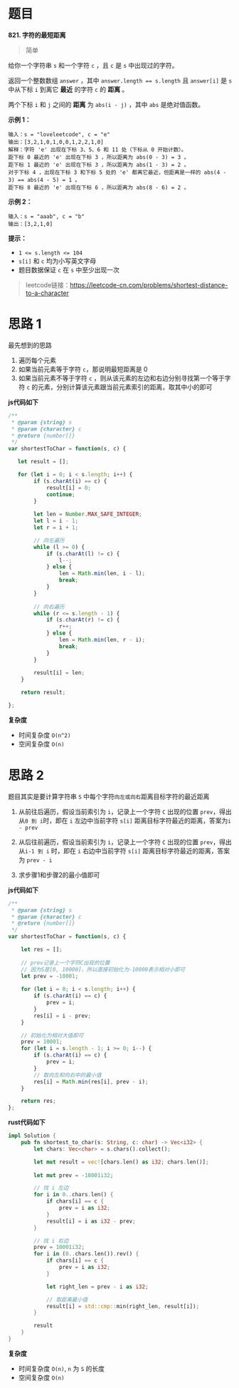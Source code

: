 # 题目

**821. 字符的最短距离**

>简单

给你一个字符串 `s` 和一个字符 `c` ，且 `c` 是 `s` 中出现过的字符。

返回一个整数数组 `answer` ，其中 `answer.length == s.length` 且 `answer[i]` 是 `s` 中从下标 `i` 到离它 **最近** 的字符 `c` 的 **距离** 。

两个下标 `i` 和 `j` 之间的 **距离** 为 `abs(i - j)` ，其中 `abs` 是绝对值函数。

 

**示例 1：**

```
输入：s = "loveleetcode", c = "e"
输出：[3,2,1,0,1,0,0,1,2,2,1,0]
解释：字符 'e' 出现在下标 3、5、6 和 11 处（下标从 0 开始计数）。
距下标 0 最近的 'e' 出现在下标 3 ，所以距离为 abs(0 - 3) = 3 。
距下标 1 最近的 'e' 出现在下标 3 ，所以距离为 abs(1 - 3) = 2 。
对于下标 4 ，出现在下标 3 和下标 5 处的 'e' 都离它最近，但距离是一样的 abs(4 - 3) == abs(4 - 5) = 1 。
距下标 8 最近的 'e' 出现在下标 6 ，所以距离为 abs(8 - 6) = 2 。
```

**示例 2：**

```
输入：s = "aaab", c = "b"
输出：[3,2,1,0]
```

 

**提示：**

- `1 <= s.length <= 104`
- `s[i]` 和 `c` 均为小写英文字母
- 题目数据保证 `c` 在 `s` 中至少出现一次

>leetcode链接：https://leetcode-cn.com/problems/shortest-distance-to-a-character



# 思路 1

最先想到的思路

1. 遍历每个元素
2. 如果当前元素等于字符 `c`，那说明最短距离是 0 
3. 如果当前元素不等于字符 `c` ，则从该元素的左边和右边分别寻找第一个等于字符 `c` 的元素，分别计算该元素跟当前元素索引的距离，取其中小的即可



**js代码如下**

```js
/**
 * @param {string} s
 * @param {character} c
 * @return {number[]}
 */
var shortestToChar = function(s, c) {

   let result = [];

   for (let i = 0; i < s.length; i++) {
        if (s.charAt(i) == c) {
            result[i] = 0;
            continue;
        }
     
        let len = Number.MAX_SAFE_INTEGER;
        let l = i - 1;
        let r = i + 1;

        // 向左遍历
        while (l >= 0) {
            if (s.charAt(l) != c) {
                l--;
            } else {
                len = Math.min(len, i - l);
                break;
            }
        }
        
        // 向右遍历
        while (r <= s.length - 1) {
            if (s.charAt(r) != c) {
                r++;
            } else {
                len = Math.min(len, r - i);
                break;
            }
        }
            
        result[i] = len;
    }

    return result;

};
```



**复杂度**

* 时间复杂度 `O(n^2)`
* 空间复杂度 `O(n)`



# 思路 2

题目其实是要计算字符串 `S` 中每个字符`向左或向右`距离目标字符的最近距离

1. 从前往后遍历，假设当前索引为 `i`，记录上一个字符 `C` 出现的位置 `prev`，得出从`0 到 i`时，即在 `i` 左边中当前字符 `s[i]` 距离目标字符最近的距离，答案为`i - prev`

2. 从后往前遍历，假设当前索引为 `i`，记录上一个字符 `C` 出现的位置 `prev`，得出从`i-1 到 i` 时，即在 `i` 右边中当前字符 `s[i]` 距离目标字符最近的距离，答案为 `prev - i`

3. 求步骤1和步骤2的最小值即可

   

**js代码如下**

```javascript
/**
 * @param {string} s
 * @param {character} c
 * @return {number[]}
 */
var shortestToChar = function(s, c) {

    let res = [];
    
    // prev记录上一个字符C出现的位置
    // 因为S是[0, 10000]，所以直接初始化为-10000表示相对小即可
    let prev = -10001;
    
    for (let i = 0; i < s.length; i++) {
        if (s.charAt(i) == c) {
            prev = i;
        }
        res[i] = i - prev;
    }

    // 初始化为相对大值即可
    prev = 10001;
    for (let i = s.length - 1; i >= 0; i--) {
        if (s.charAt(i) == c) {
            prev = i;
        }
        // 取向左和向右中的最小值
        res[i] = Math.min(res[i], prev - i);
    }

    return res;
};
```

**rust代码如下**

```rust
impl Solution {  
    pub fn shortest_to_char(s: String, c: char) -> Vec<i32> {
        let chars: Vec<char> = s.chars().collect();

        let mut result = vec![chars.len() as i32; chars.len()];
  
        let mut prev = -10001i32;

        // 找 i 左边
        for i in 0..chars.len() {
            if chars[i] == c {
                prev = i as i32;
            }
            result[i] = i as i32 - prev;
        }

        // 找 i 右边
        prev = 10001i32;
        for i in (0..chars.len()).rev() {
            if chars[i] == c {
                prev = i as i32;
            }

            let right_len = prev - i as i32;

            // 取距离最小值
            result[i] = std::cmp::min(right_len, result[i]);
        }

        result
    }
}
```



**复杂度**

* 时间复杂度 `O(n)`,  `n` 为 `S` 的长度
* 空间复杂度 `O(n)`


